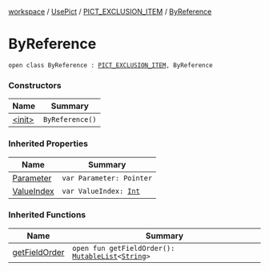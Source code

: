 [workspace](../../../index.md) / [UsePict](../../index.md) / [PICT_EXCLUSION_ITEM](../index.md) / [ByReference](./index.md)

# ByReference

`open class ByReference : `[`PICT_EXCLUSION_ITEM`](../index.md)`, ByReference`

### Constructors

| Name | Summary |
|---|---|
| [&lt;init&gt;](-init-.md) | `ByReference()` |

### Inherited Properties

| Name | Summary |
|---|---|
| [Parameter](../-parameter.md) | `var Parameter: Pointer` |
| [ValueIndex](../-value-index.md) | `var ValueIndex: `[`Int`](https://kotlinlang.org/api/latest/jvm/stdlib/kotlin/-int/index.html) |

### Inherited Functions

| Name | Summary |
|---|---|
| [getFieldOrder](../get-field-order.md) | `open fun getFieldOrder(): `[`MutableList`](https://kotlinlang.org/api/latest/jvm/stdlib/kotlin.collections/-mutable-list/index.html)`<`[`String`](https://kotlinlang.org/api/latest/jvm/stdlib/kotlin/-string/index.html)`>` |
